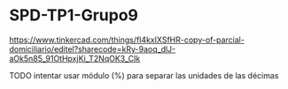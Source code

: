 # SPD-TP1-Grupo9

https://www.tinkercad.com/things/fl4kxIXSfHR-copy-of-parcial-domiciliario/editel?sharecode=kRy-9aoq_dlJ-aOk5n85_91OtHpxjKi_T2NqOK3_Clk

TODO
intentar usar módulo (%) para separar las unidades de las décimas